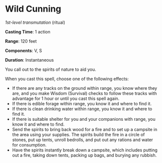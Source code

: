 # Wild Cunning
*1st-level transmutation* (ritual)

**Casting Time**: 1 action

**Range**: 120 feet

**Components**: V, S

**Duration**: Instantaneous

You call out to the spirits of nature to aid you. 

When you cast this spell, choose one of the following effects:
* If there are any tracks on the ground within range, you know where they are, and you make Wisdom (Survival) checks to follow these tracks with advantage for 1 hour or until you cast this spell again.
* If there is edible forage within range, you know it and where to find it.
* If there is clean drinking water within range, you know it and where to find it.
* If there is suitable shelter for you and your companions with range, you know it and where to find.
* Send the spirits to bring back wood for a fire and to set up a campsite in the area using your supplies. The spirits build the fire in a circle of stones, put up tents, unroll bedrolls, and put out any rations and water for consumption.
* Have the spirits instantly break down a campsite, which includes putting out a fire, taking down tents, packing up bags, and burying any rubbish.
